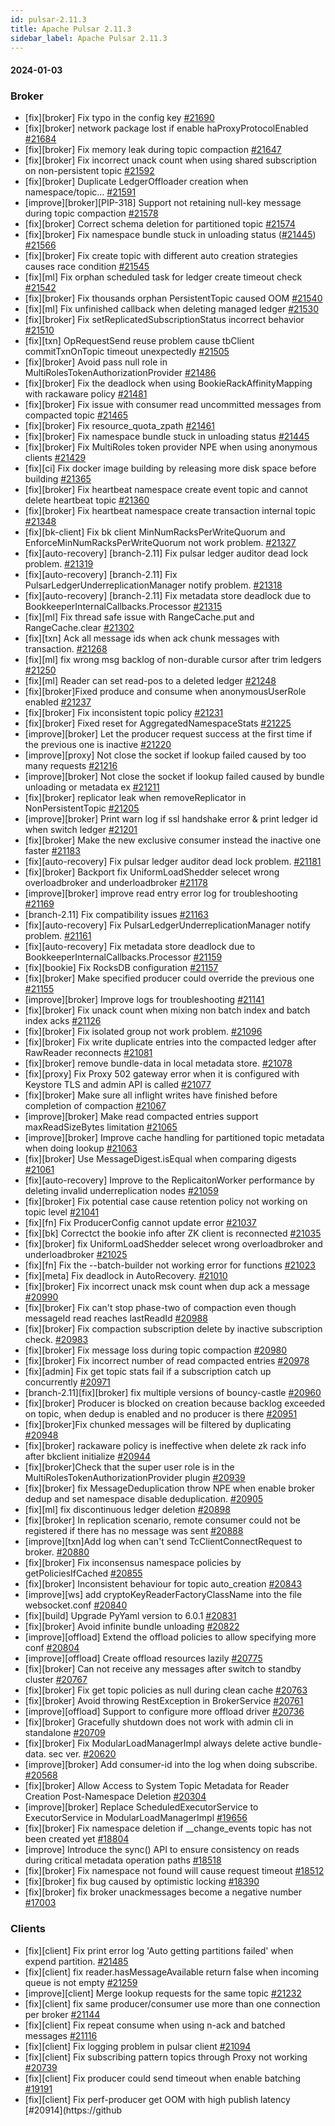 ```yaml
---
id: pulsar-2.11.3
title: Apache Pulsar 2.11.3
sidebar_label: Apache Pulsar 2.11.3
---
```


#### 2024-01-03

### Broker
- [fix][broker] Fix typo in the config key [#21690](https://github.com/apache/pulsar/pull/21690)
- [fix][broker] network package lost if enable haProxyProtocolEnabled [#21684](https://github.com/apache/pulsar/pull/21684)
- [fix][broker] Fix memory leak during topic compaction [#21647](https://github.com/apache/pulsar/pull/21647)
- [fix][broker] Fix incorrect unack count when using shared subscription on non-persistent topic [#21592](https://github.com/apache/pulsar/pull/21592)
- [fix][broker] Duplicate LedgerOffloader creation when namespace/topic… [#21591](https://github.com/apache/pulsar/pull/21591)
- [improve][broker][PIP-318] Support not retaining null-key message during topic compaction [#21578](https://github.com/apache/pulsar/pull/21578)
- [fix][broker] Correct schema deletion for partitioned topic [#21574](https://github.com/apache/pulsar/pull/21574)
- [fix][broker] Fix namespace bundle stuck in unloading status ([#21445](https://github.com/apache/pulsar/pull/21445)) [#21566](https://github.com/apache/pulsar/pull/21566)
- [fix][broker] Fix create topic with different auto creation strategies causes race condition [#21545](https://github.com/apache/pulsar/pull/21545)
- [fix][ml] Fix orphan scheduled task for ledger create timeout check [#21542](https://github.com/apache/pulsar/pull/21542)
- [fix][broker] Fix thousands orphan PersistentTopic caused OOM [#21540](https://github.com/apache/pulsar/pull/21540)
- [fix][ml] Fix unfinished callback when deleting managed ledger [#21530](https://github.com/apache/pulsar/pull/21530)
- [fix][broker] Fix setReplicatedSubscriptionStatus incorrect behavior [#21510](https://github.com/apache/pulsar/pull/21510)
- [fix][txn] OpRequestSend reuse problem cause tbClient commitTxnOnTopic timeout unexpectedly [#21505](https://github.com/apache/pulsar/pull/21505)
- [fix][broker] Avoid pass null role in MultiRolesTokenAuthorizationProvider [#21486](https://github.com/apache/pulsar/pull/21486)
- [fix][broker] Fix the deadlock when using BookieRackAffinityMapping with rackaware policy [#21481](https://github.com/apache/pulsar/pull/21481)
- [fix][broker] Fix issue with consumer read uncommitted messages from compacted topic [#21465](https://github.com/apache/pulsar/pull/21465)
- [fix][broker] Fix resource_quota_zpath [#21461](https://github.com/apache/pulsar/pull/21461)
- [fix][broker] Fix namespace bundle stuck in unloading status [#21445](https://github.com/apache/pulsar/pull/21445)
- [fix][broker] Fix MultiRoles token provider NPE when using anonymous clients [#21429](https://github.com/apache/pulsar/pull/21429)
- [fix][ci] Fix docker image building by releasing more disk space before building [#21365](https://github.com/apache/pulsar/pull/21365)
- [fix][broker] Fix heartbeat namespace create event topic and cannot delete heartbeat topic [#21360](https://github.com/apache/pulsar/pull/21360)
- [fix][broker] Fix heartbeat namespace create transaction internal topic [#21348](https://github.com/apache/pulsar/pull/21348)
- [fix][bk-client]  Fix bk client MinNumRacksPerWriteQuorum and EnforceMinNumRacksPerWriteQuorum not work problem. [#21327](https://github.com/apache/pulsar/pull/21327)
- [fix][auto-recovery] [branch-2.11] Fix pulsar ledger auditor dead lock problem. [#21319](https://github.com/apache/pulsar/pull/21319)
- [fix][auto-recovery] [branch-2.11] Fix PulsarLedgerUnderreplicationManager notify problem. [#21318](https://github.com/apache/pulsar/pull/21318)
- [fix][auto-recovery] [branch-2.11] Fix metadata store deadlock due to BookkeeperInternalCallbacks.Processor [#21315](https://github.com/apache/pulsar/pull/21315)
- [fix][ml] Fix thread safe issue with RangeCache.put and RangeCache.clear [#21302](https://github.com/apache/pulsar/pull/21302)
- [fix][txn] Ack all message ids when ack chunk messages with transaction. [#21268](https://github.com/apache/pulsar/pull/21268)
- [fix][ml] fix wrong msg backlog of non-durable cursor after trim ledgers [#21250](https://github.com/apache/pulsar/pull/21250)
- [fix][ml] Reader can set read-pos to a deleted ledger [#21248](https://github.com/apache/pulsar/pull/21248)
- [fix][broker]Fixed produce and consume when anonymousUserRole enabled [#21237](https://github.com/apache/pulsar/pull/21237)
- [fix][broker] Fix inconsistent topic policy [#21231](https://github.com/apache/pulsar/pull/21231)
- [fix][broker] Fixed reset for AggregatedNamespaceStats [#21225](https://github.com/apache/pulsar/pull/21225)
- [improve][broker] Let the producer request success at the first time if the previous one is inactive [#21220](https://github.com/apache/pulsar/pull/21220)
- [improve][proxy] Not close the socket if lookup failed caused by too many requests [#21216](https://github.com/apache/pulsar/pull/21216)
- [improve][broker] Not close the socket if lookup failed caused by bundle unloading or metadata ex [#21211](https://github.com/apache/pulsar/pull/21211)
- [fix][broker] replicator leak when removeReplicator in NonPersistentTopic [#21205](https://github.com/apache/pulsar/pull/21205)
- [improve][broker] Print warn log if ssl handshake error & print ledger id when switch ledger [#21201](https://github.com/apache/pulsar/pull/21201)
- [fix][broker] Make the new exclusive consumer instead the inactive one faster [#21183](https://github.com/apache/pulsar/pull/21183)
- [fix][auto-recovery] Fix pulsar ledger auditor dead lock problem. [#21181](https://github.com/apache/pulsar/pull/21181)
- [fix][broker] Backport  fix UniformLoadShedder selecet wrong overloadbroker and underloadbroker [#21178](https://github.com/apache/pulsar/pull/21178)
- [improve][broker] improve read entry error log for troubleshooting [#21169](https://github.com/apache/pulsar/pull/21169)
- [branch-2.11] Fix compatibility issues [#21163](https://github.com/apache/pulsar/pull/21163)
- [fix][auto-recovery] Fix PulsarLedgerUnderreplicationManager notify problem. [#21161](https://github.com/apache/pulsar/pull/21161)
- [fix][auto-recovery] Fix metadata store deadlock due to BookkeeperInternalCallbacks.Processor [#21159](https://github.com/apache/pulsar/pull/21159)
- [fix][bookie] Fix RocksDB configuration [#21157](https://github.com/apache/pulsar/pull/21157)
- [fix][broker] Make specified producer could override the previous one [#21155](https://github.com/apache/pulsar/pull/21155)
- [improve][broker] Improve logs for troubleshooting [#21141](https://github.com/apache/pulsar/pull/21141)
- [fix][broker] Fix unack count when mixing non batch index and batch index acks [#21126](https://github.com/apache/pulsar/pull/21126)
- [fix][broker] Fix isolated group not work problem. [#21096](https://github.com/apache/pulsar/pull/21096)
- [fix][broker] Fix write duplicate entries into the compacted ledger after RawReader reconnects [#21081](https://github.com/apache/pulsar/pull/21081)
- [fix][broker] remove bundle-data in local metadata store. [#21078](https://github.com/apache/pulsar/pull/21078)
- [fix][proxy] Fix Proxy 502 gateway error when it is configured with Keystore TLS and admin API is called [#21077](https://github.com/apache/pulsar/pull/21077)
- [fix][broker] Make sure all inflight writes have finished  before completion of compaction [#21067](https://github.com/apache/pulsar/pull/21067)
- [improve][broker] Make read compacted entries support maxReadSizeBytes limitation [#21065](https://github.com/apache/pulsar/pull/21065)
- [improve][broker] Improve cache handling for partitioned topic metadata when doing lookup [#21063](https://github.com/apache/pulsar/pull/21063)
- [fix][broker] Use MessageDigest.isEqual when comparing digests [#21061](https://github.com/apache/pulsar/pull/21061)
- [fix][auto-recovery] Improve to the ReplicaitonWorker performance by deleting invalid underreplication nodes [#21059](https://github.com/apache/pulsar/pull/21059)
- [fix][broker] Fix potential case cause retention policy not working on topic level [#21041](https://github.com/apache/pulsar/pull/21041)
- [fix][fn] Fix ProducerConfig cannot update error [#21037](https://github.com/apache/pulsar/pull/21037)
- [fix][bk] Correctct the bookie info after ZK client is reconnected [#21035](https://github.com/apache/pulsar/pull/21035)
- [fix][broker] fix UniformLoadShedder selecet wrong overloadbroker and underloadbroker [#21025](https://github.com/apache/pulsar/pull/21025)
- [fix][fn] Fix the --batch-builder not working error for functions [#21023](https://github.com/apache/pulsar/pull/21023)
- [fix][meta] Fix deadlock in AutoRecovery. [#21010](https://github.com/apache/pulsar/pull/21010)
- [fix][broker] Fix incorrect unack msk count when dup ack a message [#20990](https://github.com/apache/pulsar/pull/20990)
- [fix][broker] Fix can't stop phase-two of compaction even though messageId read reaches lastReadId [#20988](https://github.com/apache/pulsar/pull/20988)
- [fix][broker] Fix compaction subscription delete by inactive subscription check. [#20983](https://github.com/apache/pulsar/pull/20983)
- [fix][broker] Fix message loss during topic compaction [#20980](https://github.com/apache/pulsar/pull/20980)
- [fix][broker] Fix incorrect number of read compacted entries [#20978](https://github.com/apache/pulsar/pull/20978)
- [fix][admin] Fix get topic stats fail if a subscription catch up concurrently [#20971](https://github.com/apache/pulsar/pull/20971)
- [branch-2.11][fix][broker] fix multiple versions of bouncy-castle [#20960](https://github.com/apache/pulsar/pull/20960)
- [fix][broker] Producer is blocked on creation because backlog exceeded on topic, when dedup is enabled and no producer is there [#20951](https://github.com/apache/pulsar/pull/20951)
- [fix][broker]Fix chunked messages will be filtered by duplicating [#20948](https://github.com/apache/pulsar/pull/20948)
- [fix][broker] rackaware policy is ineffective when delete zk rack info after bkclient initialize [#20944](https://github.com/apache/pulsar/pull/20944)
- [fix][broker]Check that the super user role is in the MultiRolesTokenAuthorizationProvider plugin [#20939](https://github.com/apache/pulsar/pull/20939)
- [fix][broker] fix MessageDeduplication throw NPE when enable broker dedup and set namespace disable deduplication. [#20905](https://github.com/apache/pulsar/pull/20905)
- [fix][ml] fix discontinuous ledger deletion [#20898](https://github.com/apache/pulsar/pull/20898)
- [fix][broker] In replication scenario, remote consumer could not be registered if there has no message was sent [#20888](https://github.com/apache/pulsar/pull/20888)
- [improve][txn]Add log when can't send TcClientConnectRequest to broker. [#20880](https://github.com/apache/pulsar/pull/20880)
- [fix][broker] Fix inconsensus namespace policies by getPoliciesIfCached [#20855](https://github.com/apache/pulsar/pull/20855)
- [fix][broker] Inconsistent behaviour for topic auto_creation [#20843](https://github.com/apache/pulsar/pull/20843)
- [improve][ws] add cryptoKeyReaderFactoryClassName into the file websocket.conf [#20840](https://github.com/apache/pulsar/pull/20840)
- [fix][build] Upgrade PyYaml version to 6.0.1 [#20831](https://github.com/apache/pulsar/pull/20831)
- [fix][broker] Avoid infinite bundle unloading [#20822](https://github.com/apache/pulsar/pull/20822)
- [improve][offload] Extend the offload policies to allow specifying more conf [#20804](https://github.com/apache/pulsar/pull/20804)
- [improve][offload] Create offload resources lazily [#20775](https://github.com/apache/pulsar/pull/20775)
- [fix][broker] Can not receive any messages after switch to standby cluster [#20767](https://github.com/apache/pulsar/pull/20767)
- [fix][broker] Fix get topic policies as null during clean cache [#20763](https://github.com/apache/pulsar/pull/20763)
- [fix][broker] Avoid throwing RestException in BrokerService [#20761](https://github.com/apache/pulsar/pull/20761)
- [improve][offload] Support to configure more offload driver [#20736](https://github.com/apache/pulsar/pull/20736)
- [fix][broker] Gracefully shutdown does not work with admin cli in standalone [#20709](https://github.com/apache/pulsar/pull/20709)
- [fix][broker] Fix ModularLoadManagerImpl always delete active bundle-data. sec ver. [#20620](https://github.com/apache/pulsar/pull/20620)
- [improve][broker] Add consumer-id into the log when doing subscribe. [#20568](https://github.com/apache/pulsar/pull/20568)
- [fix][broker] Allow Access to System Topic Metadata for Reader Creation Post-Namespace Deletion [#20304](https://github.com/apache/pulsar/pull/20304)
- [improve][broker] Replace ScheduledExecutorService to ExecutorService in ModularLoadManagerImpl [#19656](https://github.com/apache/pulsar/pull/19656)
- [fix][broker] Fix namespace deletion if __change_events topic has not been created yet [#18804](https://github.com/apache/pulsar/pull/18804)
- [improve] Introduce the sync() API to ensure consistency on reads during critical metadata operation paths [#18518](https://github.com/apache/pulsar/pull/18518)
- [fix][broker] Fix namespace not found will cause request timeout [#18512](https://github.com/apache/pulsar/pull/18512)
- [fix][broker] fix bug caused by optimistic locking [#18390](https://github.com/apache/pulsar/pull/18390)
- [fix][broker] fix broker unackmessages become a negative number [#17003](https://github.com/apache/pulsar/pull/17003)

### Clients
- [fix][client] Fix print error log 'Auto getting partitions failed' when expend partition. [#21485](https://github.com/apache/pulsar/pull/21485)
- [fix][client] fix reader.hasMessageAvailable return false when incoming queue is not empty [#21259](https://github.com/apache/pulsar/pull/21259)
- [improve][client] Merge lookup requests for the same topic [#21232](https://github.com/apache/pulsar/pull/21232)
- [fix][client] fix same producer/consumer use more than one connection per broker [#21144](https://github.com/apache/pulsar/pull/21144)
- [fix][client] Fix repeat consume when using n-ack and batched messages [#21116](https://github.com/apache/pulsar/pull/21116)
- [fix][client] Fix logging problem in pulsar client [#21094](https://github.com/apache/pulsar/pull/21094)
- [fix][client] Fix subscribing pattern topics through Proxy not working [#20739](https://github.com/apache/pulsar/pull/20739)
- [fix][client] Fix producer could send timeout when enable batching [#19191](https://github.com/apache/pulsar/pull/19191)
- [fix][client] Fix perf-producer get OOM with high publish latency [#20914](https://github
